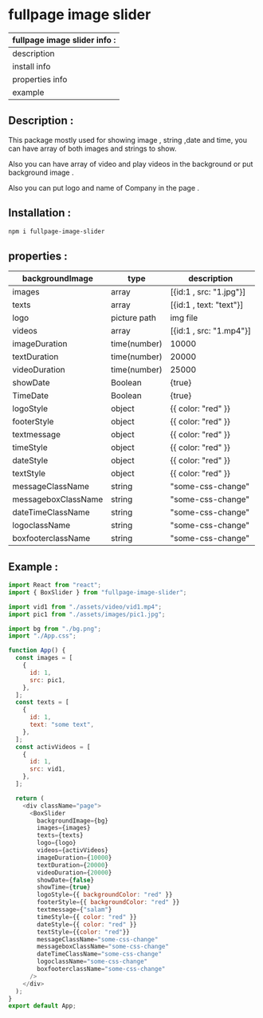 # fullpage image slider

| fullpage image slider info : |
| ---------------------------- |
| description                  |
| install info                 |
| properties info              |
| example                      |

## Description :

This package mostly used for showing image , string ,date and time, you can have array of both images and strings to show.

Also you can have array of video and play videos in the background or put background image .

Also you can put logo and name of Company in the page .

## Installation :

```bash
npm i fullpage-image-slider
```

## properties :

| backgroundImage     | type         | description             |
| ------------------- | ------------ | ----------------------- |
| images              | array        | [{id:1 , src: "1.jpg"}] |
| texts               | array        | [{id:1 , text: "text"}] |
| logo                | picture path | img file                |
| videos              | array        | [{id:1 , src: "1.mp4"}] |
| imageDuration       | time(number) | 10000                   |
| textDuration        | time(number) | 20000                   |
| videoDuration       | time(number) | 25000                   |
| showDate            | Boolean      | {true}                  |
| TimeDate            | Boolean      | {true}                  |
| logoStyle           | object       | {{ color: "red" }}      |
| footerStyle         | object       | {{ color: "red" }}      |
| textmessage         | object       | {{ color: "red" }}      |
| timeStyle           | object       | {{ color: "red" }}      |
| dateStyle           | object       | {{ color: "red" }}      |
| textStyle           | object       | {{ color: "red" }}      |
| messageClassName    | string       | "some-css-change"       |
| messageboxClassName | string       | "some-css-change"       |
| dateTimeClassName   | string       | "some-css-change"       |
| logoclassName       | string       | "some-css-change"       |
| boxfooterclassName  | string       | "some-css-change"       |

## Example :

```javascript
import React from "react";
import { BoxSlider } from "fullpage-image-slider";

import vid1 from "./assets/video/vid1.mp4";
import pic1 from "./assets/images/pic1.jpg";

import bg from "./bg.png";
import "./App.css";

function App() {
  const images = [
    {
      id: 1,
      src: pic1,
    },
  ];
  const texts = [
    {
      id: 1,
      text: "some text",
    },
  ];
  const activVideos = [
    {
      id: 1,
      src: vid1,
    },
  ];

  return (
    <div className="page">
      <BoxSlider
        backgroundImage={bg}
        images={images}
        texts={texts}
        logo={logo}
        videos={activVideos}
        imageDuration={10000}
        textDuration={20000}
        videoDuration={20000}
        showDate={false}
        showTime={true}
        logoStyle={{ backgroundColor: "red" }}
        footerStyle={{ backgroundColor: "red" }}
        textmessage={"salam"}
        timeStyle={{ color: "red" }}
        dateStyle={{ color: "red" }}
        textStyle={{color: "red"}}
        messageClassName="some-css-change"
        messageboxClassName="some-css-change"
        dateTimeClassName="some-css-change"
        logoclassName="some-css-change"
        boxfooterclassName="some-css-change"
      />
    </div>
  );
}
export default App;
```

